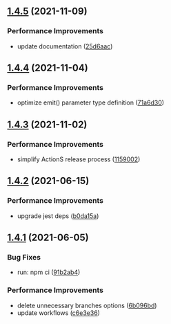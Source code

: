## [1.4.5](https://github.com/molvqingtai/event-hub/compare/v1.4.4...v1.4.5) (2021-11-09)


### Performance Improvements

* update documentation ([25d6aac](https://github.com/molvqingtai/event-hub/commit/25d6aac228b2aeef047d1626f2938c2ce71e1233))

## [1.4.4](https://github.com/molvqingtai/event-hub/compare/v1.4.3...v1.4.4) (2021-11-04)


### Performance Improvements

* optimize emit() parameter type definition ([71a6d30](https://github.com/molvqingtai/event-hub/commit/71a6d30677cb4919a77fa9489da54cdc56c49a97))

## [1.4.3](https://github.com/molvqingtai/event-hub/compare/v1.4.2...v1.4.3) (2021-11-02)


### Performance Improvements

* simplify ActionS release process ([1159002](https://github.com/molvqingtai/event-hub/commit/115900208f6aa640b80ea5c7137bf028c46a5cbe))

## [1.4.2](https://github.com/molvqingtai/event-hub/compare/v1.4.1...v1.4.2) (2021-06-15)


### Performance Improvements

* upgrade jest deps ([b0da15a](https://github.com/molvqingtai/event-hub/commit/b0da15ac2779a53ca1c9ab8c9a59af3fe0505611))

## [1.4.1](https://github.com/molvqingtai/event-hub/compare/v1.4.0...v1.4.1) (2021-06-05)


### Bug Fixes

* run: npm ci ([91b2ab4](https://github.com/molvqingtai/event-hub/commit/91b2ab4dc1708742ea8f446102ff7f02edee03c7))


### Performance Improvements

* delete unnecessary branches options ([6b096bd](https://github.com/molvqingtai/event-hub/commit/6b096bd8bdd392bbccdd5e39bf1c19d62e479a89))
* update workflows ([c6e3e36](https://github.com/molvqingtai/event-hub/commit/c6e3e3644929e33aad3e49c95857074e86d9dc9b))
